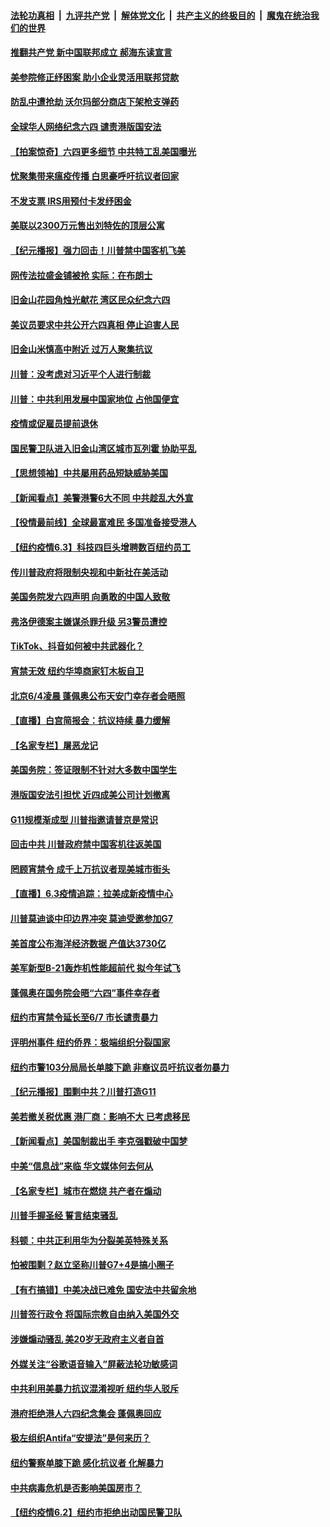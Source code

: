 

####  [法轮功真相](../../../../basic/blob/master/README.md?t=06041901) &nbsp;|&nbsp; [九评共产党](../../../../9ping.md/blob/master/README.md?t=06041901) &nbsp;|&nbsp; [解体党文化](../../../../jtdwh.md/blob/master/README.md?t=06041901)  &nbsp;|&nbsp; [共产主义的终极目的](../../../../gczydzjmd.md/blob/master/README.md?t=06041901) &nbsp;|&nbsp; [魔鬼在统治我们的世界](../../../../mgztzwmdsj.md/blob/master/README.md?t=06041901) 

#### [推翻共产党 新中国联邦成立 郝海东读宣言](../pages/nsc412/n12160534.md?t=06041901) 

#### [美参院修正纾困案 助小企业灵活用联邦贷款](../pages/nsc412/n12160425.md?t=06041901) 

#### [防乱中遭抢劫 沃尔玛部分商店下架枪支弹药](../pages/nsc412/n12159942.md?t=06041901) 

#### [全球华人网络纪念六四  谴责港版国安法](../pages/nsc412/n12159889.md?t=06041901) 

#### [【拍案惊奇】六四更多细节 中共特工乱美国曝光](../pages/nsc412/n12159597.md?t=06041901) 

#### [忧聚集带来瘟疫传播 白思豪呼吁抗议者回家](../pages/nsc412/n12159974.md?t=06041901) 

#### [不发支票  IRS用预付卡发纾困金](../pages/nsc412/n12159841.md?t=06041901) 

#### [美联以2300万元售出刘特佐的顶层公寓](../pages/nsc412/n12159823.md?t=06041901) 

#### [【纪元播报】强力回击！川普禁中国客机飞美](../pages/nsc412/n12159420.md?t=06041901) 

#### [网传法拉盛金铺被抢  实际：在布朗士](../pages/nsc412/n12159903.md?t=06041901) 

#### [旧金山花园角烛光献花    湾区民众纪念六四](../pages/nsc412/n12159793.md?t=06041901) 

#### [美议员要求中共公开六四真相 停止迫害人民](../pages/nsc412/n12159579.md?t=06041901) 

#### [旧金山米慎高中附近   过万人聚集抗议](../pages/nsc412/n12159572.md?t=06041901) 

#### [川普：没考虑对习近平个人进行制裁](../pages/nsc412/n12159293.md?t=06041901) 

#### [川普：中共利用发展中国家地位 占他国便宜](../pages/nsc412/n12159303.md?t=06041901) 

#### [疫情或促雇员提前退休](../pages/nsc412/n12159563.md?t=06041901) 

#### [国民警卫队进入旧金山湾区城市瓦列霍  协助平乱](../pages/nsc412/n12159494.md?t=06041901) 

#### [【思想领袖】中共屡用药品短缺威胁美国](../pages/nsc412/n12056445.md?t=06041901) 

#### [【新闻看点】美警港警6大不同 中共趁乱大外宣](../pages/nsc412/n12158991.md?t=06041901) 

#### [【役情最前线】全球最富难民 多国准备接受港人](../pages/nsc412/n12159253.md?t=06041901) 

#### [【纽约疫情6.3】科技四巨头增聘数百纽约员工](../pages/nsc412/n12157849.md?t=06041901) 

#### [传川普政府将限制央视和中新社在美活动](../pages/nsc412/n12159065.md?t=06041901) 

#### [美国务院发六四声明 向勇敢的中国人致敬](../pages/nsc412/n12159007.md?t=06041901) 

#### [弗洛伊德案主嫌谋杀罪升级 另3警员遭控](../pages/nsc412/n12159010.md?t=06041901) 

#### [TikTok、抖音如何被中共武器化？](../pages/nsc412/n12149301.md?t=06041901) 

#### [宵禁无效 纽约华埠商家钉木板自卫](../pages/nsc412/n12157041.md?t=06041901) 

#### [北京6/4凌晨 蓬佩奥公布天安门幸存者会晤照](../pages/nsc412/n12158858.md?t=06041901) 

#### [【直播】白宫简报会：抗议持续 暴力缓解](../pages/nsc412/n12155990.md?t=06041901) 

#### [【名家专栏】屠恶龙记](../pages/nsc412/n12156943.md?t=06041901) 

#### [美国务院：签证限制不针对大多数中国学生](../pages/nsc412/n12158789.md?t=06041901) 

#### [港版国安法引担忧 近四成美公司计划撤离](../pages/nsc412/n12158412.md?t=06041901) 

#### [G11规模渐成型 川普指邀请普京是常识](../pages/nsc412/n12158395.md?t=06041901) 

#### [回击中共 川普政府禁中国客机往返美国](../pages/nsc412/n12158407.md?t=06041901) 

#### [罔顾宵禁令 成千上万抗议者现美城市街头](../pages/nsc412/n12158288.md?t=06041901) 

#### [【直播】6.3疫情追踪：拉美成新疫情中心](../pages/nsc412/n12157990.md?t=06041901) 

#### [川普莫迪谈中印边界冲突 莫迪受邀参加G7](../pages/nsc412/n12157884.md?t=06041901) 

#### [美首度公布海洋经济数据 产值达3730亿](../pages/nsc412/n12157797.md?t=06041901) 

#### [美军新型B-21轰炸机性能超前代 拟今年试飞](../pages/nsc412/n12157496.md?t=06041901) 

#### [蓬佩奥在国务院会晤“六四”事件幸存者](../pages/nsc412/n12156948.md?t=06041901) 

#### [纽约市宵禁令延长至6/7  市长谴责暴力](../pages/nsc412/n12156984.md?t=06041901) 

#### [评明州事件 纽约侨界：极端组织分裂国家](../pages/nsc412/n12157039.md?t=06041901) 

#### [纽约市警103分局局长单膝下跪  非裔议员吁抗议者勿暴力](../pages/nsc412/n12156906.md?t=06041901) 

#### [【纪元播报】围剿中共？川普打造G11](../pages/nsc412/n12156669.md?t=06041901) 

#### [美若撤关税优惠 港厂商：影响不大 已考虑移民](../pages/nsc412/n12156684.md?t=06041901) 

#### [【新闻看点】美国制裁出手 李克强戳破中国梦](../pages/nsc412/n12156207.md?t=06041901) 

#### [中美“信息战”来临 华文媒体何去何从](../pages/nsc412/n12156534.md?t=06041901) 

#### [【名家专栏】城市在燃烧 共产者在煽动](../pages/nsc412/n12155532.md?t=06041901) 

#### [川普手握圣经 誓言结束骚乱](../pages/nsc412/n12156521.md?t=06041901) 

#### [科顿：中共正利用华为分裂美英特殊关系](../pages/nsc412/n12156396.md?t=06041901) 

#### [怕被围剿？赵立坚称川普G7+4是搞小圈子](../pages/nsc412/n12155925.md?t=06041901) 

#### [【有冇搞错】中美决战已难免 国安法中共留余地](../pages/nsc412/n12156164.md?t=06041901) 

#### [川普签行政令 将国际宗教自由纳入美国外交](../pages/nsc412/n12155995.md?t=06041901) 

#### [涉嫌煽动骚乱 美20岁无政府主义者自首](../pages/nsc412/n12155760.md?t=06041901) 

#### [外媒关注“谷歌语音输入”屏蔽法轮功敏感词](../pages/nsc412/n12156005.md?t=06041901) 

#### [中共利用美暴力抗议混淆视听 纽约华人驳斥](../pages/nsc412/n12154391.md?t=06041901) 

#### [港府拒绝港人六四纪念集会 蓬佩奥回应](../pages/nsc412/n12155799.md?t=06041901) 

#### [极左组织Antifa“安提法”是何来历？](../pages/nsc412/n12154388.md?t=06041901) 

#### [纽约警察单膝下跪 感化抗议者 化解暴力](../pages/nsc412/n12154398.md?t=06041901) 

#### [中共病毒危机是否影响美国房市？](../pages/nsc412/n12155657.md?t=06041901) 

#### [【纽约疫情6.2】纽约市拒绝出动国民警卫队](../pages/nsc412/n12155192.md?t=06041901) 

